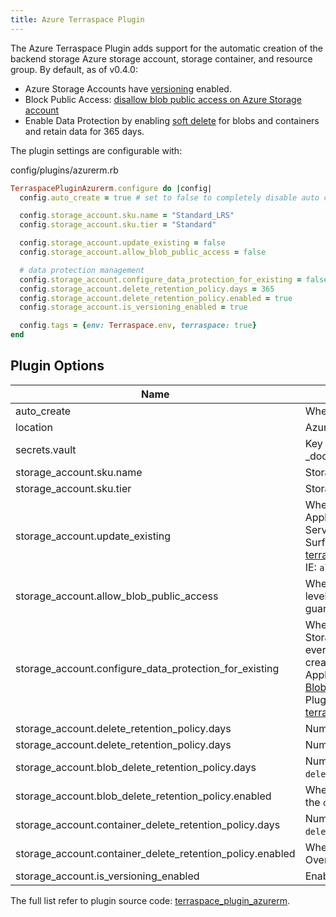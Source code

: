 ```yaml
---
title: Azure Terraspace Plugin
---
```


The Azure Terraspace Plugin adds support for the automatic creation of the backend storage Azure storage account, storage container, and resource group. By default, as of v0.4.0:

* Azure Storage Accounts have [versioning](https://docs.microsoft.com/en-us/azure/storage/blobs/versioning-overview) enabled.
* Block Public Access: [disallow blob public access on Azure Storage account](https://azure.microsoft.com/en-us/updates/choose-to-allow-or-disallow-blob-public-access-on-azure-storage-accounts/)
* Enable Data Protection by enabling [soft delete](https://docs.microsoft.com/en-us/azure/storage/blobs/soft-delete-blob-overview) for blobs and containers and retain data for 365 days.

The plugin settings are configurable with:

config/plugins/azurerm.rb

```ruby
TerraspacePluginAzurerm.configure do |config|
  config.auto_create = true # set to false to completely disable auto creation

  config.storage_account.sku.name = "Standard_LRS"
  config.storage_account.sku.tier = "Standard"

  config.storage_account.update_existing = false
  config.storage_account.allow_blob_public_access = false

  # data protection management
  config.storage_account.configure_data_protection_for_existing = false
  config.storage_account.delete_retention_policy.days = 365
  config.storage_account.delete_retention_policy.enabled = true
  config.storage_account.is_versioning_enabled = true

  config.tags = {env: Terraspace.env, terraspace: true}
end
```

## Plugin Options

Name | Description | Default
---|---|---
auto_create | Whether or not to automatically create the Azure Storage Account. | true
location | Azure location. By default, it is automatically detected. | nil
secrets.vault | Key Vault name. Used by the [azure_secret]({% link _docs/helpers/azure/secrets.md %}) helper. | nil
storage_account.sku.name | Storage account SKU name. | Standard_LRS
storage_account.sku.tier | Storage account SKU tier. | Standard
storage_account.update_existing | Whether or not to update the existing storage account settings. Applies to settings directly set via the Azure Storage Account Service. Azure Ruby SDK Docs: [StorageAccountUpdateParameters](https://rubydoc.info/gems/azure_mgmt_storage/Azure/Storage/Mgmt/V2021_01_01/Models/StorageAccountUpdateParameters). Surfaced settings to Terraspace Azure plugin: [terraspace_plugin_azurerm/interfaces/backend/storage_account.rb](https://github.com/boltops-tools/terraspace_plugin_azurerm/blob/master/lib/terraspace_plugin_azurerm/interfaces/backend/storage_account.rb#L58)  IE: `allow_blob_public_access` | false
storage_account.allow_blob_public_access | Whether or not to allow blob public access at the storage account level. Data is already private by default. This is an additional guardrail | false
storage_account.configure_data_protection_for_existing | Whether or not to configure the data protection settings for existing Storage Accounts. By default this is off to avoid the Azure API every time `terraspace up` is ran. For brand new Storage Accounts created by Terraspace, data protection settings will be configured. Applies to settings via the Azure BlobService. Azure SDK Docs: [BlobServiceProperties](https://rubydoc.info/gems/azure_mgmt_storage/Azure/Storage/Mgmt/V2021_01_01/Models/BlobServiceProperties) Surfaced settings to Terraspace Azure Plugin: [terraspace_plugin_azurerm/interfaces/backend/storage_account.rb](https://github.com/boltops-tools/terraspace_plugin_azurerm/blob/master/lib/terraspace_plugin_azurerm/interfaces/backend/storage_account.rb#L75) | false
storage_account.delete_retention_policy.days | Number of days to retain blobs and containers after deleted. | 365
storage_account.delete_retention_policy.days | Number of days to retain blobs and containers after deleted. | true
storage_account.blob_delete_retention_policy.days | Number of days to retain blobs after deleted. Overrides the `delete_retention_policy.days` setting. | 365
storage_account.blob_delete_retention_policy.enabled | Whether or not to enable the retention policy for blobs. Overrides the `delete_retention_policy.enabled` setting. | true
storage_account.container_delete_retention_policy.days | Number of days to retain containers after deleted. Overrides the `delete_retention_policy.days` setting. | 365
storage_account.container_delete_retention_policy.enabled | Whether or not to enable the retention policy for containers. Overrides the `delete_retention_policy.enabled` setting. | true
storage_account.is_versioning_enabled | Enables versioning for blobs. | true

The full list refer to plugin source code: [terraspace_plugin_azurerm](https://github.com/boltops-tools/terraspace_plugin_azurerm/blob/master/lib/terraspace_plugin_azurerm/interfaces/config.rb).

